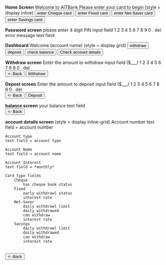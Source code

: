 **Home Screen**
Welcome to AITBank
Please enter your card to begin
(style = display inline)
    <button>enter Cheque card </button>
    <button>enter Fixed card </button>
    <button>enter Net-Saver card </button>
    <button>enter Savings card </button>


**Password screen**
please enter 4 digit PIN
input field
1 2 3
4 5 6
7 8 9
0 . del
error message text field


**Dashboard**
Welcome (account name)
(style = display grid)
    <button>withdraw</button>
    <button>deposit</button>
    <button>check balance</button>
    <button>Check account details</button>


**Withdraw screen**
Enter the amount to withdraw
input field ($___)
1 2 3
4 5 6
7 8 9
0 . del
<br>
<button><- Back</button> <button>Withdraw</button>


**Depost screen**
Enter the amount to deposit
input field ($___)
1 2 3
4 5 6
7 8 9
0 . del
<br>
<button><- Back</button> <button>Deposit</button>


**balance screen**
your balance
text field
<br>
<button><- Back</button>


**account details screen**
(style = display inline-grid)
    Account number
    text field = account number

    Account type
    text field = account type

    Account Name
    text field = account name

    Account Interest
    text field = *monthly*

    Card type fields
        Cheque
            has cheque book status
        Fixed
            early withdrawl status
            interest rate
        Net-Saver
            daily withdrawl limit
            daily withdrawed
            can withdraw
            interest rate
        Savings
            daily withdrawl limit
            daily withdrawed
            can withdraw
            interest rate

<br>
<button><- Back</button>




